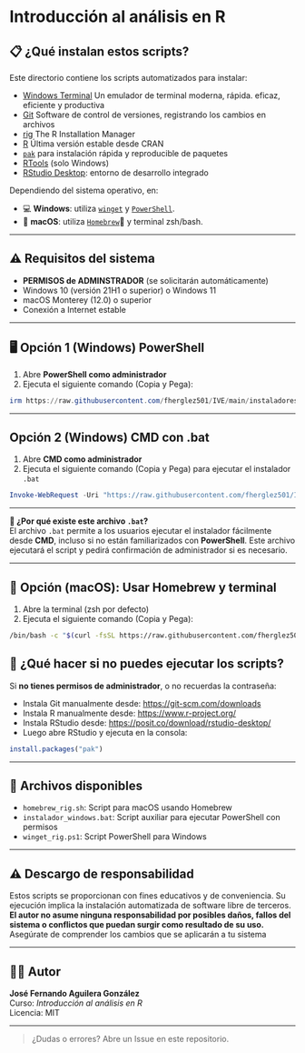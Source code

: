 # Introducción al análisis en R
## 📋 ¿Qué instalan estos scripts?

Este directorio contiene los scripts automatizados para instalar:
- [Windows Terminal](https://learn.microsoft.com/es-es/windows/terminal/install) Un emulador de terminal moderna, rápida. eficaz, eficiente y productiva
- [Git](https://git-scm.com/) Software de control de versiones, registrando los cambios en archivos
- [rig](https://github.com/r-lib/rig) The R Installation Manager
- [R](https://www.r-project.org/) Última versión estable desde CRAN
- [`pak`](https://pak.r-lib.org/) para instalación rápida y reproducible de paquetes
- [RTools](https://cran.r-project.org/bin/windows/Rtools/) (solo Windows)
- [RStudio Desktop](https://posit.co/download/rstudio-desktop/): entorno de desarrollo integrado

Dependiendo del sistema operativo, en:
- 💻 **Windows**: utiliza [`winget`](https://learn.microsoft.com/es-es/windows/package-manager/winget/) y [`PowerShell`](https://learn.microsoft.com/es-es/powershell/scripting/install/installing-powershell-on-windows?view=powershell-7.4#winget).
- 🍏 **macOS**: utiliza [`Homebrew`](https://brew.sh/)🍺 y terminal zsh/bash.

---

## ⚠️ Requisitos del sistema

- **PERMISOS de ADMINSTRADOR** (se solicitarán automáticamente)
- Windows 10 (versión 21H1 o superior) o Windows 11
- macOS Monterey (12.0) o superior
- Conexión a Internet estable

---

## 🖥️ Opción 1 (Windows) PowerShell

1. Abre **PowerShell como administrador** 
2. Ejecuta el siguiente comando (Copia y Pega):

```powershell
irm https://raw.githubusercontent.com/fherglez501/IVE/main/instaladores/winget_rig.ps1 | iex
```

---

##  Opción 2 (Windows) CMD con .bat
1. Abre **CMD como administrador** 
2. Ejecuta el siguiente comando (Copia y Pega) para ejecutar el instalador `.bat`

```powershell
Invoke-WebRequest -Uri "https://raw.githubusercontent.com/fherglez501/IVE/main/instaladores/instalador_windows.bat" -OutFile "$env:TEMP\instalador_windows.bat"; Start-Process -FilePath "$env:TEMP\instalador_windows.bat" -Verb RunAs
```

---

**📌 ¿Por qué existe este archivo `.bat`?**  
El archivo `.bat` permite a los usuarios ejecutar el instalador fácilmente desde **CMD**, incluso si no están familiarizados con **PowerShell**.
Este archivo ejecutará el script y pedirá confirmación de administrador si es necesario.

---

## 🍏 Opción (macOS): Usar Homebrew y terminal
1. Abre la terminal (zsh por defecto)
2. Ejecuta el siguiente comando (Copia y Pega):

```bash
/bin/bash -c "$(curl -fsSL https://raw.githubusercontent.com/fherglez501/IVE/main/instaladores/homebrew_rig.sh)"
```

## 🧠 ¿Qué hacer si no puedes ejecutar los scripts?
Si **no tienes permisos de administrador**, o no recuerdas la contraseña:

- Instala Git manualmente desde: https://git-scm.com/downloads
- Instala R manualmente desde: https://www.r-project.org/
- Instala RStudio desde: https://posit.co/download/rstudio-desktop/
- Luego abre RStudio y ejecuta en la consola:

```r
install.packages("pak")
```

---

## 📁 Archivos disponibles
- `homebrew_rig.sh`: Script para macOS usando Homebrew
- `instalador_windows.bat`: Script auxiliar para ejecutar PowerShell con permisos
- `winget_rig.ps1`: Script PowerShell para Windows

---

## ⚠️ Descargo de responsabilidad

Estos scripts se proporcionan con fines educativos y de conveniencia. Su ejecución implica la instalación automatizada de software libre de terceros.
**El autor no asume ninguna responsabilidad por posibles daños, fallos del sistema o conflictos que puedan surgir como resultado de su uso.**
Asegúrate de comprender los cambios que se aplicarán a tu sistema

---
## 👨‍🏫 Autor
**José Fernando Aguilera González**  
Curso: *Introducción al análisis en R*  
Licencia: MIT

---

> ¿Dudas o errores? Abre un Issue en este repositorio.
